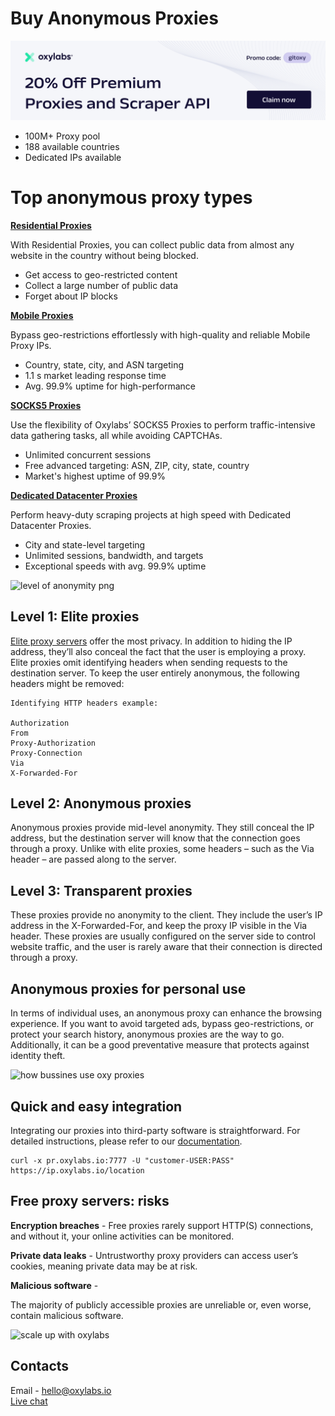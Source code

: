 # Buy Anonymous Proxies

[![Oxylabs promo code](https://raw.githubusercontent.com/oxylabs/product-integrations/refs/heads/master/Affiliate-Universal-1090x275.png)](https://oxylabs.go2cloud.org/aff_c?offer_id=7&aff_id=877&url_id=112)

 - 100M+ Proxy pool
 - 188 available countries
 - Dedicated IPs available

  # Top anonymous proxy types

[**Residential Proxies**](https://oxylabs.io/products/residential-proxy-pool)

  With Residential Proxies, you can collect public data from almost any website in the country without being blocked.

  - Get access to geo-restricted content
  - Collect a large number of public data
  - Forget about IP blocks


[**Mobile Proxies**](https://oxylabs.io/products/mobile-proxies)

  Bypass geo-restrictions effortlessly with high-quality and reliable Mobile Proxy IPs.

  - Country, state, city, and ASN targeting
  - 1.1 s market leading response time
  - Avg. 99.9% uptime for high-performance

[**SOCKS5 Proxies**](https://oxylabs.io/products/socks5-proxies)

  Use the flexibility of Oxylabs’ SOCKS5 Proxies to perform traffic-intensive data gathering tasks, all while avoiding CAPTCHAs.

  - Unlimited concurrent sessions
  - Free advanced targeting: ASN, ZIP, city, state, country
  - Market's highest uptime of 99.9%
 
[**Dedicated Datacenter Proxies**](https://oxylabs.io/products/datacenter-proxies/dedicated-datacenter-proxies)

  Perform heavy-duty scraping projects at high speed with Dedicated Datacenter Proxies.

  - City and state-level targeting
  - Unlimited sessions, bandwidth, and targets
  - Exceptional speeds with avg. 99.9% uptime

![level of anonymity png](https://github.com/oxylabs/anonymous-proxies/assets/103110131/4995acb3-1767-438b-b3ae-71a148da015d)


## Level 1: Elite proxies

[Elite proxy servers](https://https//oxylabs.io/products/elite-proxies) offer the most privacy. In addition to hiding the IP address, they’ll also conceal the fact that the user is employing a proxy. Elite proxies omit identifying headers when sending requests to the destination server. To keep the user entirely anonymous, the following headers might be removed:

```
Identifying HTTP headers example:

Authorization
From
Proxy-Authorization
Proxy-Connection
Via
X-Forwarded-For

```


## Level 2: Anonymous proxies 

Anonymous proxies provide mid-level anonymity. They still conceal the IP address, but the destination server will know that the connection goes through a proxy. Unlike with elite proxies, some headers – such as the Via header – are passed along to the server.


## Level 3: Transparent proxies

These proxies provide no anonymity to the client. They include the user’s IP address in the X-Forwarded-For, and keep the proxy IP visible in the Via header. These proxies are usually configured on the server side to control website traffic, and the user is rarely aware that their connection is directed through a proxy.


## Anonymous proxies for personal use


In terms of individual uses, an anonymous proxy can enhance the browsing experience. If you want to avoid targeted ads, bypass geo-restrictions, or protect your search history, anonymous proxies are the way to go. Additionally, it can be a good preventative measure that protects against identity theft.

![how bussines use oxy proxies](https://github.com/oxylabs/anonymous-proxies/assets/103110131/928f2083-1ca0-492c-84f6-14f32b59d9d8)



## Quick and easy integration


Integrating our proxies into third-party software is straightforward. For detailed instructions, please refer to our [documentation](https://developers.oxylabs.io/?_gl=1*abhvh7*_gcl_aw*R0NMLjE3MDg2ODkyNzMuQ2owS0NRaUFvZUd1QmhDQkFSSXNBR2ZLWTd3QXVHdjRFWlV6NkNYZmYwaEhUZFJhdDZ1eFJyVDV0a2R1ZlBUNkFZVTBJUHZLN01tMVZOWWFBbERQRUFMd193Y0I.*_gcl_au*MTc2MDgxNTAwNC4xNzA1OTI3MzM0).



```
curl -x pr.oxylabs.io:7777 -U "customer-USER:PASS" https://ip.oxylabs.io/location
```


## Free proxy servers: risks

**Encryption breaches** - 
Free proxies rarely support HTTP(S) connections, and without it, your online activities can be monitored. 

**Private data leaks** - 
Untrustworthy proxy providers can access user’s cookies, meaning private data may be at risk.

**Malicious software** - 

The majority of publicly accessible proxies are unreliable or, even worse, contain malicious software.


![scale up with oxylabs](https://github.com/oxylabs/anonymous-proxies/assets/103110131/e84d5bb4-67b1-451a-a686-51ddc4b99bd5)



## Contacts
Email - hello@oxylabs.io
<br><a href="https://oxylabs.drift.click/oxybot">Live chat</a>
